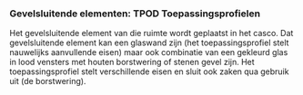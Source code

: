 ### Gevelsluitende elementen: TPOD Toepassingsprofielen 

Het gevelsluitende element van die ruimte wordt geplaatst in het casco. Dat
gevelsluitende element kan een glaswand zijn (het toepassingsprofiel stelt
nauwelijks aanvullende eisen) maar ook combinatie van een gekleurd glas in lood
vensters met houten borstwering of stenen gevel zijn. Het toepassingsprofiel
stelt verschillende eisen en sluit ook zaken qua gebruik uit (de borstwering).
